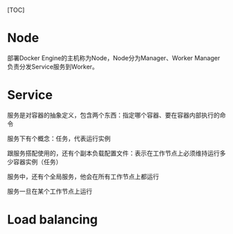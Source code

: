 [TOC]

# Node
部署Docker Engine的主机称为Node，Node分为Manager、Worker
Manager负责分发Service服务到Worker。

# Service
服务是对容器的抽象定义，包含两个东西：指定哪个容器、要在容器内部执行的命令

服务下有个概念：任务，代表运行实例

跟服务搭配使用的，还有个副本负载配置文件：表示在工作节点上必须维持运行多少容器实例（任务）

服务中，还有个全局服务，他会在所有工作节点上都运行

服务一旦在某个工作节点上运行

# Load balancing
